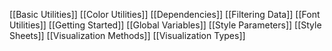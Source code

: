 [[Basic Utilities]]
[[Color Utilities]]
[[Dependencies]]
[[Filtering Data]]
[[Font Utilities]]
[[Getting Started]]
[[Global Variables]]
[[Style Parameters]]
[[Style Sheets]]
[[Visualization Methods]]
[[Visualization Types]]
